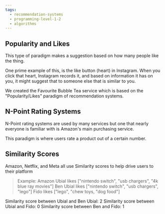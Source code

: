 ```yaml
---
tags:
  - recommendation-systems
  - programming-level-1-2
  - algorithms
---
```


## Popularity and Likes

This type of paradigm makes a suggestion based on how many
people like the thing.

One prime example of this, is the like button (heart) in Instagram.
When you click that heart, Instagram records it, and based on
information it has on you, it might suggest that to someone else
that is similar to you.

We created the Favourite Bubble Tea service which is based on
the "Popularity/Likes" paradigm of recommendation systems.

## N-Point Rating Systems

N-Point rating systems are used by many services
but one that nearly everyone is familiar with is
Amazon's main purchasing service.

This paradigm is where users rate a product out
of a certain number.

## Similarity Scores 

Amazon, Netflix, and Meta all use Similarity scores to help drive users to their platform

>Example: Amazon
>Ubial likes ["nintendo switch", "usb chargers", "4k blue ray movies"]
>Ben Ubial likes ["nintendo switch", "usb chargers", "lego"]
>Fido likes ["lego", "chew toys, "dog food"]

Similarity score between Ubial and Ben Ubial: 2
Similarity score between Ubial and Fido: 0
Similarity score between Ben and Fido: 1